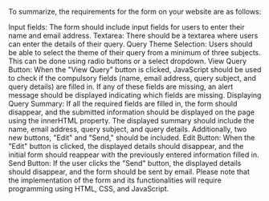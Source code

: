 To summarize, the requirements for the form on your website are as follows:

Input fields: The form should include input fields for users to enter their name and email address.
Textarea: There should be a textarea where users can enter the details of their query.
Query Theme Selection: Users should be able to select the theme of their query from a minimum of three subjects. This can be done using radio buttons or a select dropdown.
View Query Button: When the "View Query" button is clicked, JavaScript should be used to check if the compulsory fields (name, email address, query subject, and query details) are filled in. If any of these fields are missing, an alert message should be displayed indicating which fields are missing.
Displaying Query Summary: If all the required fields are filled in, the form should disappear, and the submitted information should be displayed on the page using the innerHTML property. The displayed summary should include the name, email address, query subject, and query details. Additionally, two new buttons, "Edit" and "Send," should be included.
Edit Button: When the "Edit" button is clicked, the displayed details should disappear, and the initial form should reappear with the previously entered information filled in.
Send Button: If the user clicks the "Send" button, the displayed details should disappear, and the form should be sent by email.
Please note that the implementation of the form and its functionalities will require programming using HTML, CSS, and JavaScript.
